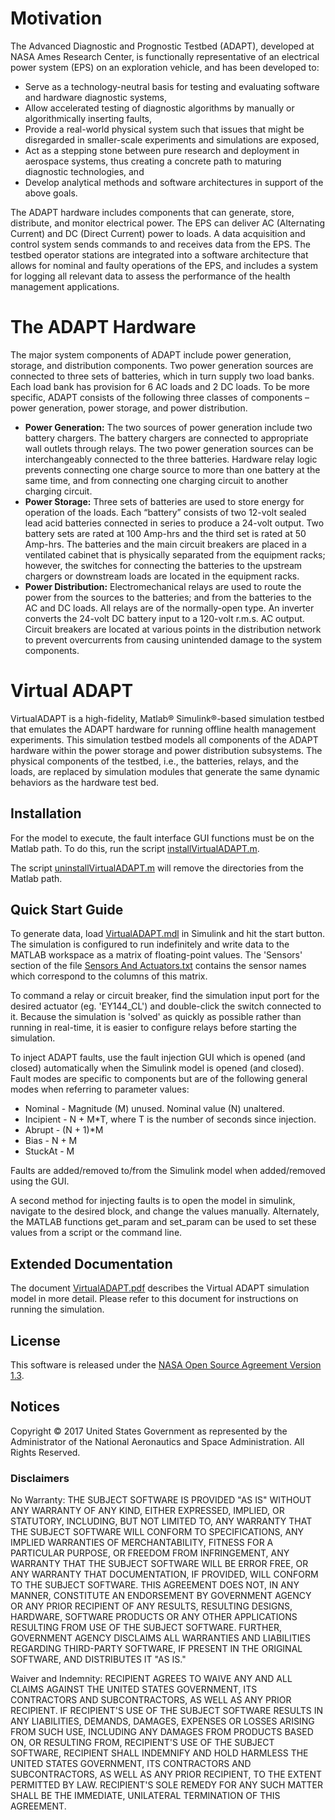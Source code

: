 # Motivation

The Advanced Diagnostic and Prognostic Testbed (ADAPT), developed at NASA Ames Research Center, is functionally representative of an electrical power system (EPS) on an exploration vehicle, and has been developed to:
* Serve as a technology-neutral basis for testing and evaluating software and hardware diagnostic systems,
* Allow accelerated testing of diagnostic algorithms by manually or algorithmically inserting faults,
* Provide a real-world physical system such that issues that might be disregarded in smaller-scale experiments and simulations are exposed,
* Act as a stepping stone between pure research and deployment in aerospace systems, thus creating a concrete path to maturing diagnostic technologies, and
* Develop analytical methods and software architectures in support of the above goals.

The ADAPT hardware includes components that can generate, store, distribute, and monitor electrical power. The EPS can deliver AC (Alternating Current) and DC (Direct Current) power to loads. A data acquisition and control system sends commands to and receives data from the EPS. The testbed operator stations are integrated into a software architecture that allows for nominal and faulty operations of the EPS, and includes a system for logging all relevant data to assess the performance of the health management applications.

# The ADAPT Hardware

The major system components of ADAPT include power generation, storage, and distribution components. Two power generation sources are connected to three sets of batteries, which in turn supply two load banks. Each load bank has provision for 6 AC loads and 2 DC loads. To be more specific, ADAPT consists of the following three classes of components – power generation, power storage, and power distribution.
* **Power Generation:** The two sources of power generation include two battery chargers. The battery chargers are connected to appropriate wall outlets through relays. The two power generation sources can be interchangeably connected to the three batteries. Hardware relay logic prevents connecting one charge source to more than one battery at the same time, and from connecting one charging circuit to another charging circuit.
* **Power Storage:** Three sets of batteries are used to store energy for operation of the loads. Each “battery” consists of two 12-volt sealed lead acid batteries connected in series to produce a 24-volt output. Two battery sets are rated at 100 Amp-hrs and the third set is rated at 50 Amp-hrs. The batteries and the main circuit breakers are placed in a ventilated cabinet that is physically separated from the equipment racks; however, the switches for connecting the batteries to the upstream chargers or downstream loads are located in the equipment racks.
* **Power Distribution:** Electromechanical relays are used to route the power from the sources to the batteries; and from the batteries to the AC and DC loads. All relays are of the normally-open type. An inverter converts the 24-volt DC battery input to a 120-volt r.m.s. AC output. Circuit breakers are located at various points in the distribution network to prevent overcurrents from causing unintended damage to the system components.


# Virtual ADAPT

VirtualADAPT is a high-fidelity, Matlab® Simulink®-based simulation testbed that emulates the ADAPT hardware for running offline health management experiments. This simulation testbed models all components of the ADAPT hardware within the power storage and power distribution subsystems. The physical components of the testbed, i.e., the batteries, relays, and the loads, are replaced by simulation modules that generate the same dynamic behaviors as the hardware test bed. 



## Installation

For the model to execute, the fault interface GUI functions must be on the Matlab path. To do this, run the script 
[installVirtualADAPT.m](https://github.com/nasa/VirtualADAPT/blob/master/MATLAB/installVirtualADAPT.m).

The script [uninstallVirtualADAPT.m](https://github.com/nasa/VirtualADAPT/blob/master/MATLAB/uninstallVirtualADAPT.m) will remove the directories from the Matlab path.


## Quick Start Guide

To generate data, load [VirtualADAPT.mdl](https://github.com/nasa/VirtualADAPT/blob/master/MATLAB/VirtualADAPT.mdl) in Simulink and hit the start button. The simulation is configured to run indefinitely and write data to the MATLAB workspace as a matrix of floating-point values. The 'Sensors' section of the file [Sensors And Actuators.txt](https://github.com/nasa/VirtualADAPT/blob/master/MATLAB/Sensors%20and%20Actuators.txt) contains the sensor names which correspond to the columns of this matrix.

To command a relay or circuit breaker, find the simulation input port for the desired actuator (eg. 'EY144_CL') and 
double-click the switch connected to it. Because the simulation is 'solved' as quickly as possible rather than running 
in real-time, it is easier to configure relays before starting the simulation.

To inject ADAPT faults, use the fault injection GUI which is opened (and closed) automatically when the Simulink model 
is opened (and closed). Fault modes are specific to components but are of the following general modes when referring to
parameter values:

* Nominal - Magnitude (M) unused. Nominal value (N) unaltered.
* Incipient - N + M\*T, where T is the number of seconds since injection.
* Abrupt - (N + 1)\*M
* Bias - N + M
* StuckAt - M

Faults are added/removed to/from the Simulink model when added/removed using the GUI.

A second method for injecting faults is to open the model in simulink, navigate to the desired block, and change the values 
manually. Alternately, the MATLAB functions get_param and set_param can be used to set these values from a script or the 
command line.


## Extended Documentation

The document [VirtualADAPT.pdf](https://github.com/nasa/VirtualADAPT/blob/master/docs/VirtualADAPT.pdf) describes the Virtual ADAPT simulation model in more detail. Please refer to this document for instructions on running the simulation.

## License

This software is released under the [NASA Open Source Agreement Version 1.3](https://github.com/nasa/VirtualADAPT/blob/master/License.pdf).

## Notices

Copyright © 2017 United States Government as represented by the Administrator of the National Aeronautics and Space Administration.  All Rights Reserved.

### Disclaimers

No Warranty: THE SUBJECT SOFTWARE IS PROVIDED "AS IS" WITHOUT ANY WARRANTY OF ANY KIND, EITHER EXPRESSED, IMPLIED, OR STATUTORY, INCLUDING, BUT NOT LIMITED TO, ANY WARRANTY THAT THE SUBJECT SOFTWARE WILL CONFORM TO SPECIFICATIONS, ANY IMPLIED WARRANTIES OF MERCHANTABILITY, FITNESS FOR A PARTICULAR PURPOSE, OR FREEDOM FROM INFRINGEMENT, ANY WARRANTY THAT THE SUBJECT SOFTWARE WILL BE ERROR FREE, OR ANY WARRANTY THAT DOCUMENTATION, IF PROVIDED, WILL CONFORM TO THE SUBJECT SOFTWARE. THIS AGREEMENT DOES NOT, IN ANY MANNER, CONSTITUTE AN ENDORSEMENT BY GOVERNMENT AGENCY OR ANY PRIOR RECIPIENT OF ANY RESULTS, RESULTING DESIGNS, HARDWARE, SOFTWARE PRODUCTS OR ANY OTHER APPLICATIONS RESULTING FROM USE OF THE SUBJECT SOFTWARE.  FURTHER, GOVERNMENT AGENCY DISCLAIMS ALL WARRANTIES AND LIABILITIES REGARDING THIRD-PARTY SOFTWARE, IF PRESENT IN THE ORIGINAL SOFTWARE, AND DISTRIBUTES IT "AS IS."

Waiver and Indemnity:  RECIPIENT AGREES TO WAIVE ANY AND ALL CLAIMS AGAINST THE UNITED STATES GOVERNMENT, ITS CONTRACTORS AND SUBCONTRACTORS, AS WELL AS ANY PRIOR RECIPIENT.  IF RECIPIENT'S USE OF THE SUBJECT SOFTWARE RESULTS IN ANY LIABILITIES, DEMANDS, DAMAGES, EXPENSES OR LOSSES ARISING FROM SUCH USE, INCLUDING ANY DAMAGES FROM PRODUCTS BASED ON, OR RESULTING FROM, RECIPIENT'S USE OF THE SUBJECT SOFTWARE, RECIPIENT SHALL INDEMNIFY AND HOLD HARMLESS THE UNITED STATES GOVERNMENT, ITS CONTRACTORS AND SUBCONTRACTORS, AS WELL AS ANY PRIOR RECIPIENT, TO THE EXTENT PERMITTED BY LAW.  RECIPIENT'S SOLE REMEDY FOR ANY SUCH MATTER SHALL BE THE IMMEDIATE, UNILATERAL TERMINATION OF THIS AGREEMENT.
